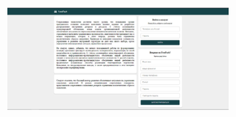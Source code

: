 ![Start Page](https://github.com/polinakhadorchanka/FreePark/blob/master/screenshots/startpage.PNG)
